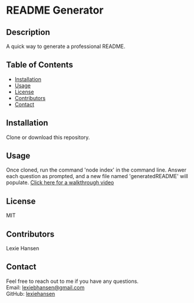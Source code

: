   # README Generator

  ## Description
  A quick way to generate a professional README.

  ## Table of Contents
  * [Installation](#installation)
  * [Usage](#usage)
  * [License](#license)
  * [Contributors](#contributors)
  * [Contact](#contact)
  
  ## Installation
  Clone or download this repository.

  ## Usage
  Once cloned, run the command 'node index' in the command line. Answer each question as prompted, and a new file named 'generatedREADME' will populate. 
  [Click here for a walkthrough video](https://youtu.be/6hdXOjFVwgE)

  ## License
  MIT

  ## Contributors
  Lexie Hansen

  ## Contact
  Feel free to reach out to me if you have any questions. 
  </br>
  Email: [lexiebhansen@gmail.com](mailto:lexiebhansen@gmail.com)
  </br>
  GitHub: [lexiehansen](https://github.com/lexiehansen)
